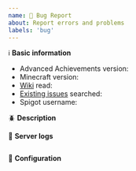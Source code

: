 ```yaml
---
name: 🐛 Bug Report
about: Report errors and problems
labels: 'bug'
---
```


<!-- Don't forget to star the repository or leave a review on Spigot to boost the project! -->

:information_source: **Basic information**

* Advanced Achievements version: <!-- Please fill in. -->
* Minecraft version: <!-- Please fill in. -->
* [Wiki](https://github.com/PyvesB/advanced-achievements/wiki) read: <!-- Fill in yes if you have read the Wiki. -->
* [Existing issues](https://github.com/PyvesB/advanced-achievements/issues) searched: <!-- Fill in yes if you have searched existing issues. -->
* Spigot username: <!-- Please fill in. -->

:beetle: **Description**

<!-- A clear and concise description of the problem, including any steps to reproduce. -->

:page_facing_up: **Server logs**

<!--- If there are any relevant server logs or exceptions, please paste them in the code block below. -->
````

````

:wrench: **Configuration**

<!--- Please paste relevant configuration sections in the code block below. -->
````

````
